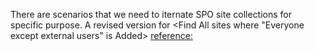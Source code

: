 There are scenarios that we need to iternate SPO site collections for specific purpose.
A revised version for <Find All sites where "Everyone except external users" is Added> [reference:](https://www.sharepointdiary.com/2024/02/remove-everyone-except-external-users-from-sharepoint-online-site.html)
